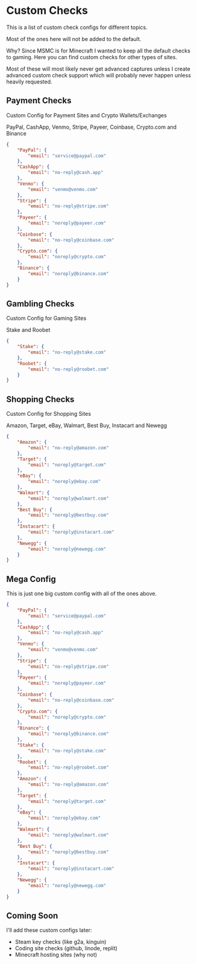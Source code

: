 # Custom Checks
This is a list of custom check configs for different topics.

Most of the ones here will not be added to the default.

Why? Since MSMC is for Minecraft I wanted to keep all the default checks to gaming. Here you can find custom checks for other types of sites.

Most of these will most likely never get advanced captures unless I create advanced custom check support which will probably never happen unless heavily requested.

## Payment Checks
Custom Config for Payment Sites and Crypto Wallets/Exchanges

PayPal, CashApp, Venmo, Stripe, Payeer, Coinbase, Crypto.com and Binance
```json
{
    "PayPal": {
        "email": "service@paypal.com"
    },
    "CashApp": {
        "email": "no-reply@cash.app"
    },
    "Venmo": {
        "email": "venmo@venmo.com"
    },
    "Stripe": {
        "email": "no-reply@stripe.com"
    },
    "Payeer": {
        "email": "noreply@payeer.com"
    },
    "Coinbase": {
        "email": "no-reply@coinbase.com"
    },
    "Crypto.com": {
        "email": "noreply@crypto.com"
    },
    "Binance": {
        "email": "noreply@binance.com"
    }
}
```

## Gambling Checks
Custom Config for Gaming Sites

Stake and Roobet
```json
{
    "Stake": {
        "email": "no-reply@stake.com"
    },
    "Roobet": {
        "email": "no-reply@roobet.com"
    }
}
```

## Shopping Checks
Custom Config for Shopping Sites

Amazon, Target, eBay, Walmart, Best Buy, Instacart and Newegg
```json
{
    "Amazon": {
        "email": "no-reply@amazon.com"
    },
    "Target": {
        "email": "noreply@target.com"
    },
    "eBay": {
        "email": "noreply@ebay.com"
    },
    "Walmart": {
        "email": "noreply@walmart.com"
    },
    "Best Buy": {
        "email": "noreply@bestbuy.com"
    },
    "Instacart": {
        "email": "noreply@instacart.com"
    },
    "Newegg": {
        "email": "noreply@newegg.com"
    }
}
```

## Mega Config
This is just one big custom config with all of the ones above.

```json
{
    "PayPal": {
        "email": "service@paypal.com"
    },
    "CashApp": {
        "email": "no-reply@cash.app"
    },
    "Venmo": {
        "email": "venmo@venmo.com"
    },
    "Stripe": {
        "email": "no-reply@stripe.com"
    },
    "Payeer": {
        "email": "noreply@payeer.com"
    },
    "Coinbase": {
        "email": "no-reply@coinbase.com"
    },
    "Crypto.com": {
        "email": "noreply@crypto.com"
    },
    "Binance": {
        "email": "noreply@binance.com"
    },
    "Stake": {
        "email": "no-reply@stake.com"
    },
    "Roobet": {
        "email": "no-reply@roobet.com"
    },
    "Amazon": {
        "email": "no-reply@amazon.com"
    },
    "Target": {
        "email": "noreply@target.com"
    },
    "eBay": {
        "email": "noreply@ebay.com"
    },
    "Walmart": {
        "email": "noreply@walmart.com"
    },
    "Best Buy": {
        "email": "noreply@bestbuy.com"
    },
    "Instacart": {
        "email": "noreply@instacart.com"
    },
    "Newegg": {
        "email": "noreply@newegg.com"
    }
}
```

## Coming Soon
I'll add these custom configs later:
- Steam key checks (like g2a, kinguin)
- Coding site checks (github, linode, replit)
- Minecraft hosting sites (why not)
